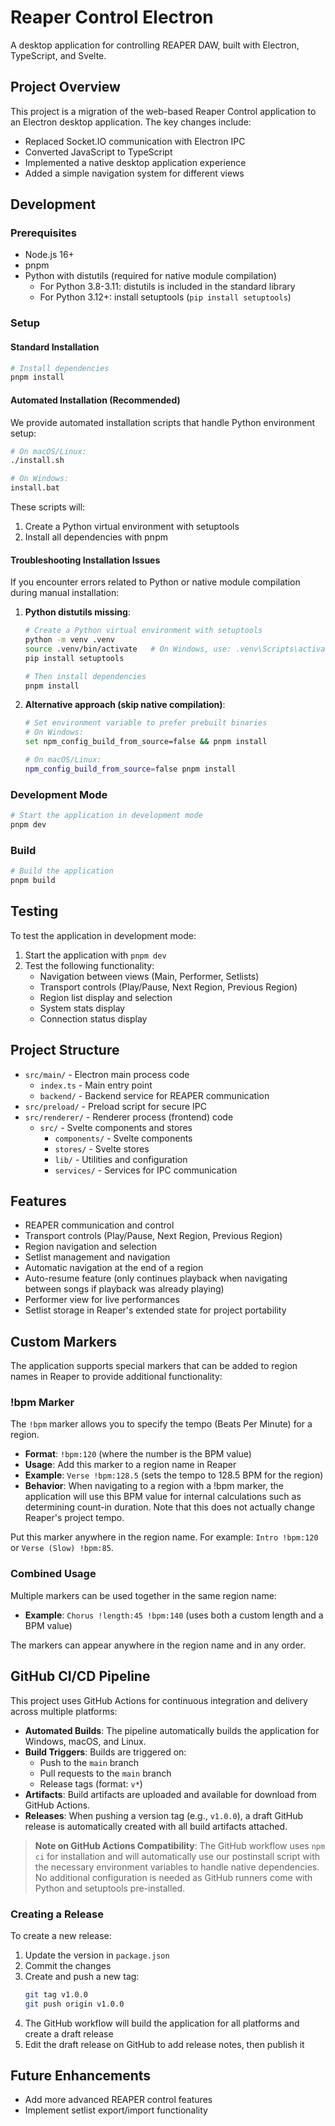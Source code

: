 # Reaper Control Electron

A desktop application for controlling REAPER DAW, built with Electron, TypeScript, and Svelte.

## Project Overview

This project is a migration of the web-based Reaper Control application to an Electron desktop application. The key changes include:

- Replaced Socket.IO communication with Electron IPC
- Converted JavaScript to TypeScript
- Implemented a native desktop application experience
- Added a simple navigation system for different views

## Development

### Prerequisites

- Node.js 16+
- pnpm
- Python with distutils (required for native module compilation)
  - For Python 3.8-3.11: distutils is included in the standard library
  - For Python 3.12+: install setuptools (`pip install setuptools`)

### Setup

#### Standard Installation
```bash
# Install dependencies
pnpm install
```

#### Automated Installation (Recommended)

We provide automated installation scripts that handle Python environment setup:

```bash
# On macOS/Linux:
./install.sh

# On Windows:
install.bat
```

These scripts will:
1. Create a Python virtual environment with setuptools
2. Install all dependencies with pnpm

#### Troubleshooting Installation Issues

If you encounter errors related to Python or native module compilation during manual installation:

1. **Python distutils missing**:
   ```bash
   # Create a Python virtual environment with setuptools
   python -m venv .venv
   source .venv/bin/activate   # On Windows, use: .venv\Scripts\activate
   pip install setuptools

   # Then install dependencies
   pnpm install
   ```

2. **Alternative approach (skip native compilation)**:
   ```bash
   # Set environment variable to prefer prebuilt binaries
   # On Windows:
   set npm_config_build_from_source=false && pnpm install

   # On macOS/Linux:
   npm_config_build_from_source=false pnpm install
   ```

### Development Mode

```bash
# Start the application in development mode
pnpm dev
```

### Build

```bash
# Build the application
pnpm build
```

## Testing

To test the application in development mode:

1. Start the application with `pnpm dev`
2. Test the following functionality:
   - Navigation between views (Main, Performer, Setlists)
   - Transport controls (Play/Pause, Next Region, Previous Region)
   - Region list display and selection
   - System stats display
   - Connection status display

## Project Structure

- `src/main/` - Electron main process code
  - `index.ts` - Main entry point
  - `backend/` - Backend service for REAPER communication
- `src/preload/` - Preload script for secure IPC
- `src/renderer/` - Renderer process (frontend) code
  - `src/` - Svelte components and stores
    - `components/` - Svelte components
    - `stores/` - Svelte stores
    - `lib/` - Utilities and configuration
    - `services/` - Services for IPC communication

## Features

- REAPER communication and control
- Transport controls (Play/Pause, Next Region, Previous Region)
- Region navigation and selection
- Setlist management and navigation
- Automatic navigation at the end of a region
- Auto-resume feature (only continues playback when navigating between songs if playback was already playing)
- Performer view for live performances
- Setlist storage in Reaper's extended state for project portability

## Custom Markers

The application supports special markers that can be added to region names in Reaper to provide additional functionality:

### !bpm Marker

The `!bpm` marker allows you to specify the tempo (Beats Per Minute) for a region.

- **Format**: `!bpm:120` (where the number is the BPM value)
- **Usage**: Add this marker to a region name in Reaper
- **Example**: `Verse !bpm:128.5` (sets the tempo to 128.5 BPM for the region)
- **Behavior**: When navigating to a region with a !bpm marker, the application will use this BPM value for internal calculations such as determining count-in duration. Note that this does not actually change Reaper's project tempo.

Put this marker anywhere in the region name. For example: `Intro !bpm:120` or `Verse (Slow) !bpm:85`.

### Combined Usage

Multiple markers can be used together in the same region name:

- **Example**: `Chorus !length:45 !bpm:140` (uses both a custom length and a BPM value)

The markers can appear anywhere in the region name and in any order.

## GitHub CI/CD Pipeline

This project uses GitHub Actions for continuous integration and delivery across multiple platforms:

- **Automated Builds**: The pipeline automatically builds the application for Windows, macOS, and Linux.
- **Build Triggers**: Builds are triggered on:
  - Push to the `main` branch
  - Pull requests to the `main` branch
  - Release tags (format: `v*`)
- **Artifacts**: Build artifacts are uploaded and available for download from GitHub Actions.
- **Releases**: When pushing a version tag (e.g., `v1.0.0`), a draft GitHub release is automatically created with all build artifacts attached.

> **Note on GitHub Actions Compatibility**: The GitHub workflow uses `npm ci` for installation and will automatically use our postinstall script with the necessary environment variables to handle native dependencies. No additional configuration is needed as GitHub runners come with Python and setuptools pre-installed.

### Creating a Release

To create a new release:

1. Update the version in `package.json`
2. Commit the changes
3. Create and push a new tag:
   ```bash
   git tag v1.0.0
   git push origin v1.0.0
   ```
4. The GitHub workflow will build the application for all platforms and create a draft release
5. Edit the draft release on GitHub to add release notes, then publish it

## Future Enhancements

- Add more advanced REAPER control features
- Implement setlist export/import functionality


